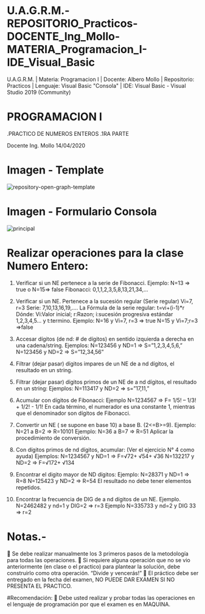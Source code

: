 ﻿# U.A.G.R.M.-REPOSITORIO_Practicos-DOCENTE_Ing_Mollo-MATERIA_Programacion_I-IDE_Visual_Basic
U.A.G.R.M. | Materia: Programacion I | Docente: Albero Mollo | Repositorio: Practicos | Lenguaje: Visual Basic "Consola" | IDE: Visual Basic - Visual Studio 2019 (Community)

# PROGRAMACION I
.PRACTICO DE NUMEROS ENTEROS
.1RA PARTE

Docente Ing. Mollo
14/04/2020

# Imagen - Template
![repository-open-graph-template](https://user-images.githubusercontent.com/36086876/87741318-36758900-c7b2-11ea-9265-839085252aef.png)

# Imagen - Formulario Consola
![principal](https://user-images.githubusercontent.com/36086876/87741212-f0b8c080-c7b1-11ea-858b-ddfacc859841.png)

# Realizar operaciones para la clase Numero Entero:
1. Verificar si un NE pertenece a la serie de Fibonacci.
Ejemplo: N=13 => true o N=15=> false Fibonacci: 0,1,1,2,3,5,8,13,21,34,…

2. Verificar si un NE. Pertenece a la sucesión regular (Serie regular)
Vi=7, r=3 Serie: 7,10,13,16,19,…. La Fórmula de la serie regular: t=vi+(i-1)*r
Dónde: Vi:Valor inicial; r:Razon; i:sucesión progresiva estándar 1,2,3,4,5… y t:termino.
Ejemplo: N=16 y Vi=7, r=3 => true N=15 y Vi=7;r=3 =>false

3. Accesar dígitos (de nd: # de dígitos) en sentido izquierda a derecha en una cadena/string.
Ejemplos: N=123456 y ND=1 => S=”1,2,3,4,5,6,”
N=123456 y ND=2 => S=”12,34,56”

4. Filtrar (dejar pasar) dígitos impares de un NE de a nd dígitos, el resultado en un string.

5. Filtrar (dejar pasar) dígitos primos de un NE de a nd dígitos, el resultado en un string:
Ejemplos: N=113417 y ND=2 => s=”17,11,”

6. Acumular con dígitos de Fibonacci:
Ejemplo N=1234567 => F= 1/5! – 1/3! + 1/2! - 1/1!
En cada término, el numerador es una constante 1, mientras que el denominador son dígitos de Fibonacci.

7. Convertir un NE ( se supone en base 10) a base B. (2<=B>=9).
Ejemplo: N=21 a B=2 => R=10101
Ejemplo: N=36 a B=7 => R=51
Aplicar la procedimiento de conversión.

8. Con dígitos primos de nd dígitos, acumular: (Ver el ejercicio N° 4 como ayuda)
Ejemplos: N=1234567 y ND=1 => F=√72+ √54+ √36
N=132217 y ND=2 => F=√172+ √134

9. Encontrar el digito mayor de ND dígitos:
Ejemplo: N=28371 y ND=1 => R=8
N=125423 y ND=2 => R=54
El resultado no debe tener elementos repetidos.

10. Encontrar la frecuencia de DIG de a nd dígitos de un NE.
Ejemplo. N=2462482 y nd=1 y DIG=2 => r=3
Ejemplo N=335733 y nd=2 y DIG 33 => r=2

# Notas.-
 Se debe realizar manualmente los 3 primeros pasos de la metodología para todas las operaciones.
 Si requiere alguna operación que no se vio anteriormente (en clase o el practico) para plantear la solución, debe construirlo como otra operación. “Divide y vencerás!”
 El práctico debe ser entregado en la fecha del examen, NO PUEDE DAR EXAMEN SI NO PRESENTA EL PRACTICO.

#Recomendación:
 Debe usted realizar y probar todas las operaciones en el lenguaje de programación por que el examen es en MAQUINA.